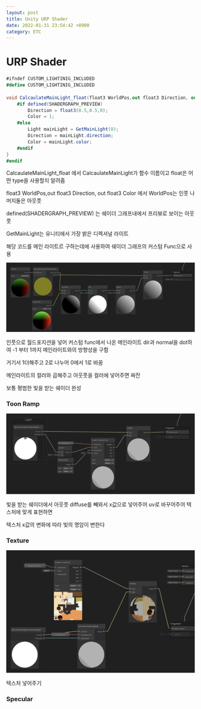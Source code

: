 ```yaml
---
layout: post
title: Unity URP Shader
date: 2022-01-31 23:54:42 +0900
category: ETC
---
```

# URP Shader

```c#
#ifndef CUSTOM_LIGHTINIG_INCLUDED
#define CUSTOM_LIGHTINIG_INCLUDED

void CalcaulateMainLight_float(float3 WorldPos,out float3 Direction, out float3 Color){
    #if defined(SHADERGRAPH_PREVIEW)
        Direction = float3(0.5,0.5,0);
        Color = 1;
    #else
        Light mainLight = GetMainLight(0);
        Direction = mainLight.direction;
        Color = mainLight.color;
    #endif    
}
#endif
```

CalcaulateMainLight_float 에서 CalcaulateMainLight가 함수 이름이고 float은 어떤 type을 사용할지 알려줌

float3 WorldPos,out float3 Direction, out float3 Color
에서 WorldPos는 인풋 나머지둘은 아웃풋

defined(SHADERGRAPH_PREVIEW) 는 쉐이더 그래프내에서 프리뷰로 보이는 아웃풋

GetMainLight는 유니티에서 가장 밝은 디렉셔널 라이트



해당 코드를 메인 라이트르 구하는데에 사용하여 쉐이더 그래프의 커스텀 Func으로 사용

![](/assets/img/Unity/2022-02-01-16-50-59.png)

인풋으로 월드포지션을 넣어 커스텀 func에서 나온 메인라이트 dir과 normal을 dot하여 -1 부터 1까지 메인라이트와의 방향성을 구함

거기서 1더해주고 2로 나누어 0에서 1로 바꿈

메인라이트의 컬러와 곱해주고 아웃풋을 컬러에 넣어주면 짜잔

보통 평범한 빛을 받는 쉐이더 완성


### Toon Ramp

![](/assets/img/Unity/2022-02-01-17-10-43.png)

빛을 받는 쉐이더에서 아웃풋 diffuse를 빼와서 x값으로 넣어주어 uv로 바꾸어주어 텍스처에 맞게 표현하면

텍스처 x값의 변화에 따라 빛의 명암이 변한다

### Texture

![](/assets/img/Unity/2022-02-01-17-26-49.png)

텍스처 넣어주기

### Specular

